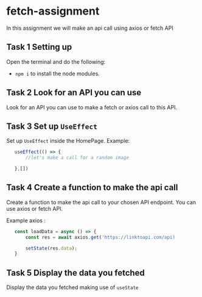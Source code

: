 # fetch-assignment

In this assignment we will make an api call using axios or fetch API 

## Task 1 Setting up
Open the terminal and do the following:
 - `npm i` to install the node modules. 


## Task 2 Look for an API you can use 
Look for an API you can use to make a fetch or axios call to this API. 

## Task 3 Set up `UseEffect` 
Set up `UseEffect` inside the HomePage. 
Example:

 ```javascript
    useEffect(() => {
        //let's make a call for a random image 

    },[])
 ```
## Task 4 Create a function to make the api call 
Create a function to make the api call to your chosen API endpoint.
You can use axios or fetch API. 

Example axios :
 ```javascript
    const loadData = async () => {
        const res = await axios.get('https://linktoapi.com/api)

        setState(res.data);
    }
 ```

## Task 5 Display the data you fetched 
Display the data you fetched making use of `useState`


